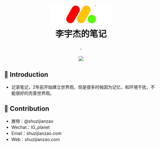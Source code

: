  <h1  align="center"> 
  <br>
  <a href="https://github.com/shuzijianzao/Spiral3D/blob/master/Picture/SHUZIJIANZAO"><img src="https://github.com/shuzijianzao/Spiral3D/blob/master/Picture/SHUZIJIANZAO.png" alt="SHUZIJIANZAO" width="200"></a>
  <br>
  李宇杰的笔记
  <br>
</h1>

<h4 align="center"><a href="http://shuzijianzao.com" target="_blank"></a>.</h4>

<p align="center">
  <a href="https://www.paypal.me/SZJZ">
    <img src="https://img.shields.io/badge/$-donate-ff69b4.svg?maxAge=2592000&amp;style=flat">
  </a>
</p>

## 🚀 Introduction
- 记录笔记，2年前开始建立世界观，但是很多时候因为记忆，和环境干扰，不能很好的完善世界观。

## 👬 Contribution

- 推特：@shuzijianzao
- Wechat：IG_planet
- Email：shuzijianzao.com
- Web：shuzijianzao.com
